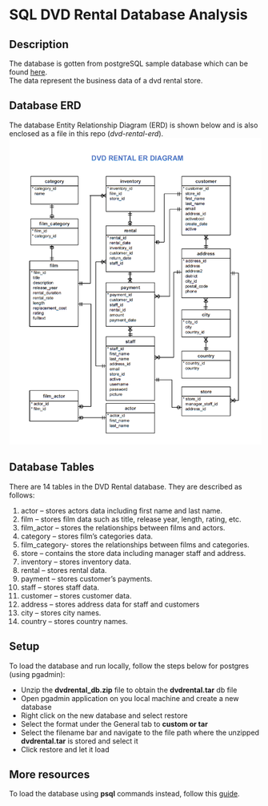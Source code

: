 # SQL DVD Rental Database Analysis

## Description
The database is gotten from postgreSQL sample database which can be found [here](https://www.postgresqltutorial.com/postgresql-getting-started/postgresql-sample-database/).\
The data represent the business data of a dvd rental store. 

## Database ERD
The database Entity Relationship Diagram (ERD) is shown below and is also enclosed as a file in this repo (*dvd-rental-erd*).
![image](https://github.com/UChisom/sakila-dvd-rental-analysis/blob/master/dvd-rental-erd.png?raw=true)

## Database Tables
There are 14 tables in the DVD Rental database. They are described as follows:

1. actor – stores actors data including first name and last name.
2. film – stores film data such as title, release year, length, rating, etc.
3. film_actor – stores the relationships between films and actors.
4. category – stores film’s categories data.
5. film_category- stores the relationships between films and categories.
6. store – contains the store data including manager staff and address.
7. inventory – stores inventory data.
8. rental – stores rental data.
9. payment – stores customer’s payments.
10. staff – stores staff data.
11. customer – stores customer data.
12. address – stores address data for staff and customers
13. city – stores city names.
14. country – stores country names.

## Setup

To load the database and run locally, follow the steps below for postgres (using pgadmin):
- Unzip the __dvdrental_db.zip__ file to obtain the __dvdrental.tar__ db file
- Open pgadmin application on you local machine and create a new database
- Right click on the new database and select restore
- Select the format under the General tab to **custom or tar**
- Select the filename bar and navigate to the file path where the unzipped __dvdrental.tar__ is stored and select it
- Click restore and let it load

## More resources
To load the database using **psql** commands instead, follow this [guide](https://www.postgresqltutorial.com/postgresql-getting-started/load-postgresql-sample-database/).
